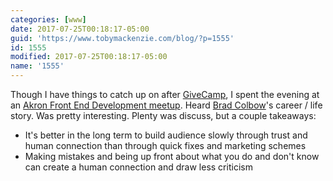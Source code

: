 ```yaml
---
categories: [www]
date: 2017-07-25T00:18:17-05:00
guid: 'https://www.tobymackenzie.com/blog/?p=1555'
id: 1555
modified: 2017-07-25T00:18:17-05:00
name: '1555'
---
```


Though I have things to catch up on after [GiveCamp](http://clevelandgivecamp.org/), I spent the evening at an [Akron Front End Development meetup](https://www.meetup.com/Akron-Front-End-Development/events/241275124/).  Heard [Brad Colbow](http://bradcolbow.com/)'s career / life story.<!--more-->  Was pretty interesting.  Plenty was discuss, but a couple takeaways:

- It's better in the long term to build audience slowly through trust and human connection than through quick fixes and marketing schemes
- Making mistakes and being up front about what you do and don't know can create a human connection and draw less criticism
